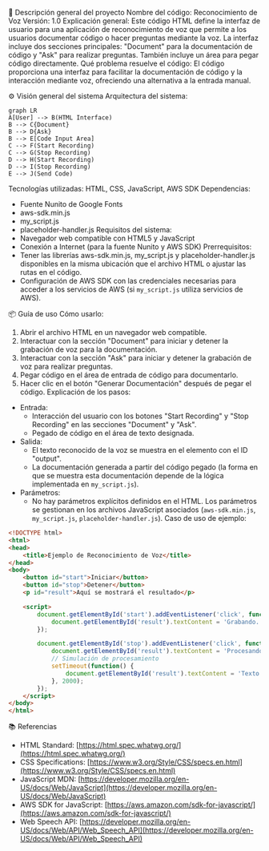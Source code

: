 📄 Descripción general del proyecto
Nombre del código: Reconocimiento de Voz
Versión: 1.0
Explicación general:
Este código HTML define la interfaz de usuario para una aplicación de reconocimiento de voz que permite a los usuarios documentar código o hacer preguntas mediante la voz. La interfaz incluye dos secciones principales: "Document" para la documentación de código y "Ask" para realizar preguntas. También incluye un área para pegar código directamente.
Qué problema resuelve el código:
El código proporciona una interfaz para facilitar la documentación de código y la interacción mediante voz, ofreciendo una alternativa a la entrada manual.

⚙️ Visión general del sistema
Arquitectura del sistema:
```mermaid
graph LR
A[User] --> B(HTML Interface)
B --> C{Document}
B --> D{Ask}
B --> E[Code Input Area]
C --> F(Start Recording)
C --> G(Stop Recording)
D --> H(Start Recording)
D --> I(Stop Recording)
E --> J(Send Code)
```
Tecnologías utilizadas:
HTML, CSS, JavaScript, AWS SDK
Dependencias:
- Fuente Nunito de Google Fonts
- aws-sdk.min.js
- my_script.js
- placeholder-handler.js
Requisitos del sistema:
- Navegador web compatible con HTML5 y JavaScript
- Conexión a Internet (para la fuente Nunito y AWS SDK)
Prerrequisitos:
- Tener las librerías aws-sdk.min.js, my_script.js y placeholder-handler.js disponibles en la misma ubicación que el archivo HTML o ajustar las rutas en el código.
- Configuración de AWS SDK con las credenciales necesarias para acceder a los servicios de AWS (si `my_script.js` utiliza servicios de AWS).

📦 Guía de uso
Cómo usarlo:
1.  Abrir el archivo HTML en un navegador web compatible.
2.  Interactuar con la sección "Document" para iniciar y detener la grabación de voz para la documentación.
3.  Interactuar con la sección "Ask" para iniciar y detener la grabación de voz para realizar preguntas.
4.  Pegar código en el área de entrada de código para documentarlo.
5.  Hacer clic en el botón "Generar Documentación" después de pegar el código.
Explicación de los pasos:
*   Entrada:
    *   Interacción del usuario con los botones "Start Recording" y "Stop Recording" en las secciones "Document" y "Ask".
    *   Pegado de código en el área de texto designada.
*   Salida:
    *   El texto reconocido de la voz se muestra en el elemento con el ID "output".
    *   La documentación generada a partir del código pegado (la forma en que se muestra esta documentación depende de la lógica implementada en `my_script.js`).
*   Parámetros:
    *   No hay parámetros explícitos definidos en el HTML. Los parámetros se gestionan en los archivos JavaScript asociados (`aws-sdk.min.js`, `my_script.js`, `placeholder-handler.js`).
Caso de uso de ejemplo:
```html
<!DOCTYPE html>
<html>
<head>
    <title>Ejemplo de Reconocimiento de Voz</title>
</head>
<body>
    <button id="start">Iniciar</button>
    <button id="stop">Detener</button>
    <p id="result">Aquí se mostrará el resultado</p>

    <script>
        document.getElementById('start').addEventListener('click', function() {
            document.getElementById('result').textContent = 'Grabando...';
        });

        document.getElementById('stop').addEventListener('click', function() {
            document.getElementById('result').textContent = 'Procesando...';
            // Simulación de procesamiento
            setTimeout(function() {
                document.getElementById('result').textContent = 'Texto reconocido: Hola mundo!';
            }, 2000);
        });
    </script>
</body>
</html>
```

📚 Referencias
*   HTML Standard: [https://html.spec.whatwg.org/](https://html.spec.whatwg.org/)
*   CSS Specifications: [https://www.w3.org/Style/CSS/specs.en.html](https://www.w3.org/Style/CSS/specs.en.html)
*   JavaScript MDN: [https://developer.mozilla.org/en-US/docs/Web/JavaScript](https://developer.mozilla.org/en-US/docs/Web/JavaScript)
*   AWS SDK for JavaScript: [https://aws.amazon.com/sdk-for-javascript/](https://aws.amazon.com/sdk-for-javascript/)
*   Web Speech API: [https://developer.mozilla.org/en-US/docs/Web/API/Web_Speech_API](https://developer.mozilla.org/en-US/docs/Web/API/Web_Speech_API)
